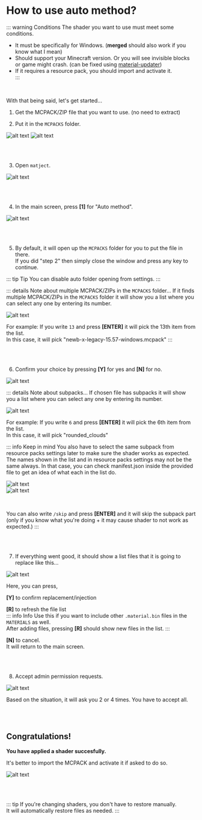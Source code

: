 # How to use auto method?

::: warning Conditions
The shader you want to use must meet some conditions.  

* It must be specifically for Windows. (**merged** should also work if you know what I mean)
* Should support your Minecraft version. Or you will see invisible blocks or game might crash. (can be fixed using [material-updater](/docs/what-is-material-updater))
* If it requires a resource pack, you should import and activate it.  
:::

<br>

With that being said, let's get started...  

1. Get the MCPACK/ZIP file that you want to use. (no need to extract)  

2. Put it in the `MCPACKS` folder.  

![alt text](image-11.png)
![alt text](image-8.png)

<br><br>

3. Open `matject`.  

![alt text](image-42.png)  

<br><br>

4. In the main screen, press **[1]** for "Auto method".  

![alt text](image-26.png)  

<br><br>

5. By default, it will open up the `MCPACKS` folder for you to put the file in there.  
If you did "step 2" then simply close the window and press any key to continue.  

::: tip Tip
You can disable auto folder opening from settings.
:::

::: details Note about multiple MCPACK/ZIPs in the `MCPACKS` folder...
If it finds multiple MCPACK/ZIPs in the `MCPACKS` folder it will show you a list where you can select any one by entering its number.  

![alt text](image-14.png)  

For example: If you write `13` and press **[ENTER]** it will pick the 13th item from the list.  
In this case, it will pick "newb-x-legacy-15.57-windows.mcpack"
:::

<br><br>

6. Confirm your choice by pressing **[Y]** for yes and **[N]** for no.  

![alt text](image-15.png)  

::: details Note about subpacks...
If chosen file has subpacks it will show you a list where you can select any one by entering its number.  

![alt text](image-18.png)  

For example: If you write `6` and press **[ENTER]** it will pick the 6th item from the list.  
In this case, it will pick "rounded_clouds"  

::: info Keep in mind
You also have to select the same subpack from resource packs settings later to make sure the shader works as expected.  
The names shown in the list and in resource packs settings may not be the same always. In that case, you can check manifest.json inside the provided file to get an idea of what each in the list do.  

![alt text](image-40.png)  
![alt text](image-41.png)  

&nbsp;

You can also write `/skip` and press **[ENTER]** and it will skip the subpack part  
(only if you know what you're doing + it may cause shader to not work as expected.)
:::

<br><br>

7. If everything went good, it should show a list files that it is going to replace like this...  

![alt text](image-19.png)  

Here, you can press, 

**[Y]** to confirm replacement/injection  

**[R]** to refresh the file list  
::: info Info
Use this if you want to include other `.material.bin` files in the `MATERIALS` as well.  
After adding files, pressing **[R]** should show new files in the list.
:::  

**[N]** to cancel.  
It will return to the main screen.  

<br><br>

8. Accept admin permission requests.  

![alt text](image-20.png)  

Based on the situation, it will ask you 2 or 4 times. You have to accept all.  

<br><br>

## Congratulations!  
**You have applied a shader succesfully.**  

It's better to import the MCPACK and activate it if asked to do so.  

![alt text](image-21.png)  

<br><br>

::: tip
If you're changing shaders, you don't have to restore manually.  
It will automatically restore files as needed.
:::
